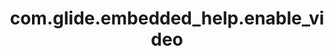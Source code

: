 ---
weight: 694
layout: page
title: com.glide.embedded_help.enable_video
description: ""
value: "true"
---